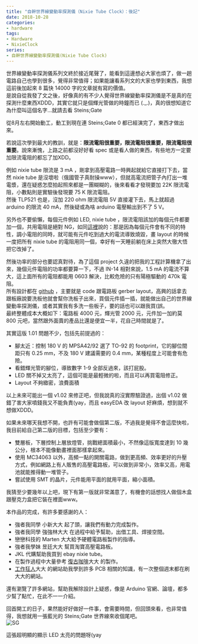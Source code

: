```yaml
---
title: "自幹世界線變動率探測儀（Nixie Tube Clock）：後記"
date: 2018-10-28
categories:
- hardware
tags:
- Hardware
- NixieClock
series:
- 自幹世界線變動率探測儀(Nixie Tube Clock)
---
```


世界線變動率探測儀系列文終於接近尾聲了，能看到這邊想必大家也煩了，做一趟電路自己也學到很多，覺得非常值得；如果能讓看系列文的大家也學到東西，我想這前後加起來 8 篇快 14000 字的文章就有寫的價值。  
是說自從我發了文之後，好像真的有不少人覺得世界線變動率探測儀是不是真的在探測什麼東西XDDD，其實它就只是個輝光管做的時鐘而已 (.\_.)，真的很想知道它為什麼叫這個名字…就請去看 Steins;Gate  
<!--more-->

從8月左右開始動工，動工到現在連 Steins;Gate 0 都已經演完了，東西才做出來。  

若說這次學到最大的教訓，就是：**限流電阻很重要，限流電阻很重要，限流電阻很重要**。說來漸愧，上路之前都沒好好看 spec 或是看人做的東西，有些地方一定要加限流電阻的都忘了加XDD。  

例如 nixie tube 限流是 3 mA ，剛拿到高壓電路一時興起就給它直接打下去，當然 nixie tube 是沒壞啦（俄國管子真耐操www），但就高電流把管子內打出一堆電漿，還在疑惑怎麼拍起照來都是一團糊糊的，後來看看才發現要加 22K 限流電阻，小數點則是實驗後發現要 75 K 限流電阻。  
然後 TLP521 也是，沒加 220 ohm 限流電阻 5V 直接灌下去，馬上就超過 arduino 的限流 40 mA，然後疑或為啥 arduino 電壓輸出到不了 5 V。  

另外也不要偷懶，每個元件例如 LED, nixie tube ，限流電阻該加的每個元件都要加一個，共用電阻是絕對 NG，如同[這裡](https://electronics.stackexchange.com/questions/22291/why-exactly-cant-a-single-resistor-be-used-for-many-parallel-leds)說的：那是因為每個元件會有不同的特性，調小電阻的同時，就可能有元件吃到過大的電流導致燒毀，畫 layout 的時候一度把所有 nixie tube 的電阻用同一個，幸好有一天睡前躺在床上突然大徹大悟把它改掉了。  

然後功率的部分也要認真對待，為了這個 project 久違的把我的工程計算機拿了出來，幾個元件電阻的功率都要算一下，不過 IN-14 相對來說，1.5 mA 的電流不算大，這上面所有的電阻都能用 0603 解決，比較危險的只有陽極驅動的 470k 電阻。  
所有設計都在 [github](https://github.com/yodalee/NixieClock) ，主要就是 code 跟電路板 gerber layout，高興的話拿去跟板廠說要洗板他就會幫你洗板子出來，買個元件插一插，就能做出自己的世界線變動率探測儀，或者其實我有多洗一些板子，要的話也可以跟我買(誤。  
最終整體成本大概如下：電路板 4000 元，輝光管 2000 元，元件加一加約莫 800 元吧，當然跟外面賣的產品比還是便宜一半，花自己時間就是了。   

其實這版 1.01 問題不少，包括先前提過的：  

* 腳太近：控制 180 V 的 MPSA42/92 選了 TO-92 的 footprint，它的腳位間距只有 0.25 mm，不及 180 V 建議需要的 0.4 mm，某種程度上可能會有危險。
* 看錯輝光管的腳位，導致數字 1-9 全部反過來，該打屁股。
* LED 關不掉又太亮了，這個可能是最輕微的啦，而且可以再買電阻修正。
* Layout 不夠緻密，浪費面積

以上未來可能出一個 v1.02 來修正吧，但我說真的沒實際驗證過，出個 v1.02 做錯了害大家噴錢我又不能負責(yay，而且 easyEDA 改 layout 好麻煩，想到就不想做XDDD。  

如果未來哪天我想不開，也許有可能會做個第二版，不過我是覺得不會這麼快啦，我目前給自己第二版的目標，包括至少要有：  

* 雙層板，下層控制上層放燈管，挑戰總面積最小，不然像這版寬度達到 10 幾公分，根本不能像動畫裡面那樣拿起來。
* 使用 MC34063 以外，高頻一點的開關電路，做到更高頻、效率更好的升壓方式，例如網路上有人販售的高壓電路板，可以做到非常小，效率又高，用電池就能推得動一堆管子。
* 嘗試使用 SMT 的晶片，元件能用平面的就用平面，縮小面積。

我猜至少要幾年以上吧，現下有第一版就非常滿意了，有機會的話想找人做個木盒跟壓克力盒把它裝在裡面www。  

本作品的完成，有許多要感謝的人：  

* 強者我同學 小新大大 起了頭，讓我們有動力完成製作。
* 強者我同學 強強林大大 在過程中給予幫助，出借工具、焊接空間。
* 戀戀科技的 Marten 大大給予硬體電路板製作的指導。
* 強者我學妹 昱廷大大 幫買淘寶高壓電路板。
* JKL 代購幫助我買到 ebay nixie tube。
* 在製作過程中大量參考 [復古咖啡](https://fugu.cafe/)大大 的製作。
* [工作狂人](https://www.researchmfg.com/)大大 的網站助我學到許多 PCB 相關的知識，有一次整個週末都在刷大大的網站。

還有瀏覽了許多網站，幫助我解除設計上疑惑，像是 Arduino 官網、論壇，都多少幫了點忙，在此不一一介紹。  

回首開工的日子，果然能好好做好一件事，會需要時間，但回頭來看，也非常值得，我想就用一張藍光的 Steins;Gate 世界線來收個尾吧。  
![SG](/images/nixie/DSC_1156.jpg)

這張超明顯的顯示 LED 太亮的問題呀(yay   